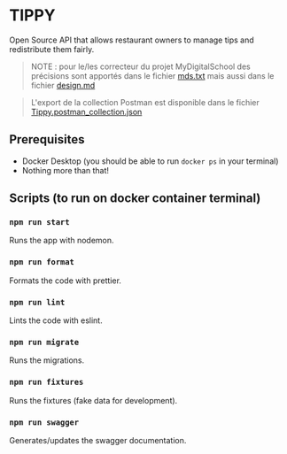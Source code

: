 # TIPPY

Open Source API that allows restaurant owners to manage tips and redistribute them fairly.

> NOTE : pour le/les correcteur du projet MyDigitalSchool des précisions sont apportés dans le fichier [mds.txt](https://github.com/jimmy-martin/tippy/blob/main/docs/mds.txt) mais aussi dans le fichier [design.md](https://github.com/jimmy-martin/tippy/blob/main/docs/design.md)

> L'export de la collection Postman est disponible dans le fichier [Tippy.postman_collection.json](https://github.com/jimmy-martin/tippy/blob/main/docs/Tippy.postman_collection.json)

## Prerequisites

- Docker Desktop (you should be able to run `docker ps` in your terminal)
- Nothing more than that!

## Scripts (to run on docker container terminal)

### `npm run start`

Runs the app with nodemon.

### `npm run format`

Formats the code with prettier.

### `npm run lint`

Lints the code with eslint.

### `npm run migrate`

Runs the migrations.

### `npm run fixtures`

Runs the fixtures (fake data for development).

### `npm run swagger`

Generates/updates the swagger documentation.
